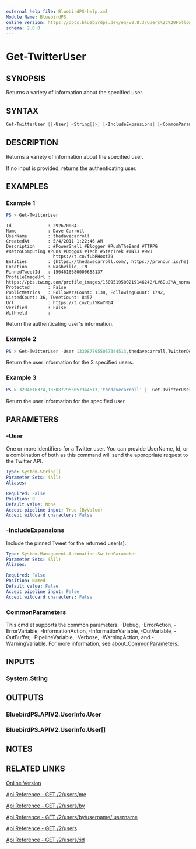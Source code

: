 ```yaml
---
external help file: BluebirdPS-help.xml
Module Name: BluebirdPS
online version: https://docs.bluebirdps.dev/en/v0.8.3/Users%2C%20Followers%2C%20Friends%2C%20and%20Blocks/Get-TwitterUser
schema: 2.0.0
---
```


# Get-TwitterUser

## SYNOPSIS

Returns a variety of information about the specified user.

## SYNTAX

```powershell
Get-TwitterUser [[-User] <String[]>] [-IncludeExpansions] [<CommonParameters>]
```

## DESCRIPTION

Returns a variety of information about the specified user.

If no input is provided, returns the authenticating user.

## EXAMPLES

### Example 1

```powershell
PS > Get-TwitterUser
```

```text
Id              : 292670084
Name            : Dave Carroll
UserName        : thedavecarroll
CreatedAt       : 5/4/2011 1:22:46 AM
Description     : #PowerShell #Blogger #RushTheBand #TTRPG #RetroComputing #Puns #Doggos #Tech #StarTrek #INTJ #9w1
                  https://t.co/fLbRHoxt39
Entities        : {https://thedavecarroll.com/, https://pronoun.is/he}
Location        : Nashville, TN
PinnedTweetId   : 1564616680000688137
ProfileImageUrl : https://pbs.twimg.com/profile_images/1509519500219146242/LV6Du2YA_normal.jpg
Protected       : False
PublicMetrics   : FollowersCount: 1138, FollowingCount: 1792, ListedCount: 36, TweetCount: 8457
Url             : https://t.co/CulYKwYNG4
Verified        : False
Withheld        :
```

Return the authenticating user's information.

### Example 2

```powershell
PS > Get-TwitterUser -User 1330877955057344513,thedavecarroll,TwitterDev
```

Return the user information for the 3 specified users.

### Example 3

```powershell
PS > 3234616374,1330877955057344513,'thedavecarroll' |  Get-TwitterUser
```

Return the user information for the specified user.

## PARAMETERS

### -User

One or more identifiers for a Twitter user.
You can provide UserName, Id, or a combination of both as this command will send the appropriate request to the Twitter API.

```yaml
Type: System.String[]
Parameter Sets: (All)
Aliases:

Required: False
Position: 0
Default value: None
Accept pipeline input: True (ByValue)
Accept wildcard characters: False
```

### -IncludeExpansions

Include the pinned Tweet for the returned user(s).

```yaml
Type: System.Management.Automation.SwitchParameter
Parameter Sets: (All)
Aliases:

Required: False
Position: Named
Default value: False
Accept pipeline input: False
Accept wildcard characters: False
```

### CommonParameters

This cmdlet supports the common parameters: -Debug, -ErrorAction, -ErrorVariable, -InformationAction, -InformationVariable, -OutVariable, -OutBuffer, -PipelineVariable, -Verbose, -WarningAction, and -WarningVariable. For more information, see [about_CommonParameters](http://go.microsoft.com/fwlink/?LinkID=113216).

## INPUTS

### System.String

## OUTPUTS

### BluebirdPS.APIV2.UserInfo.User

### BluebirdPS.APIV2.UserInfo.User[]

## NOTES

## RELATED LINKS

[Online Version](https://docs.bluebirdps.dev/en/v0.8.3/Users%2C%20Followers%2C%20Friends%2C%20and%20Blocks/Get-TwitterUser)

[Api Reference - GET /2/users/me](https://developer.twitter.com/en/docs/twitter-api/users/lookup/api-reference/get-users-me)

[Api Reference - GET /2/users/by](https://developer.twitter.com/en/docs/twitter-api/users/lookup/api-reference/get-users-by)

[Api Reference - GET /2/users/by/username/:username](https://developer.twitter.com/en/docs/twitter-api/users/lookup/api-reference/get-users-by-username-username)

[Api Reference - GET /2/users](https://developer.twitter.com/en/docs/twitter-api/users/lookup/api-reference/get-users)

[Api Reference - GET /2/users/:id](https://developer.twitter.com/en/docs/twitter-api/users/lookup/api-reference/get-users-id)
